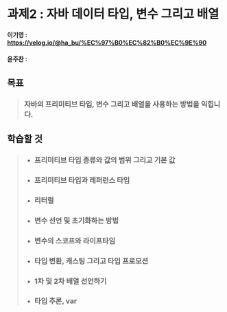 # 과제2 : 자바 데이터 타입, 변수 그리고 배열

#### 이기영 : https://velog.io/@ha_bu/%EC%97%B0%EC%82%B0%EC%9E%90
#### 윤주찬 : 

## 목표
> ### 자바의 프리미티브 타입, 변수 그리고 배열을 사용하는 방법을 익힙니다.

## 학습할 것
> - ### 프리미티브 타입 종류와 값의 범위 그리고 기본 값
> 
> - ### 프리미티브 타입과 레퍼런스 타입
> 
> - ### 리터럴
> 
> - ### 변수 선언 및 초기화하는 방법
> 
> - ### 변수의 스코프와 라이프타임
> 
> - ### 타입 변환, 캐스팅 그리고 타입 프로모션
> 
> - ### 1차 및 2차 배열 선언하기
> 
> - ### 타입 추론, var
